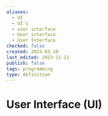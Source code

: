 ```yaml
---
aliases:
  - UI
  - UI's
  - user interface
  - User interface
  - User Interface
checked: false
created: 2023-03-10
last_edited: 2023-11-11
publish: false
tags: programming
type: definition
---
```

# User Interface (UI)
